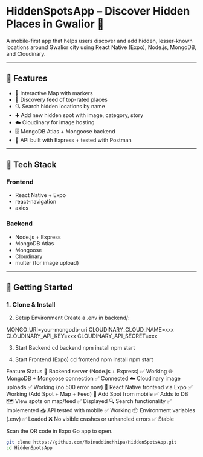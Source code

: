 # HiddenSpotsApp – Discover Hidden Places in Gwalior 🌆

A mobile-first app that helps users discover and add hidden, lesser-known locations around Gwalior city using React Native (Expo), Node.js, MongoDB, and Cloudinary.

---

## 🌟 Features

- 📍 Interactive Map with markers
- 🧭 Discovery feed of top-rated places
- 🔍 Search hidden locations by name
- ➕ Add new hidden spot with image, category, story
- ☁️ Cloudinary for image hosting
- 🗄️ MongoDB Atlas + Mongoose backend
- 🧪 API built with Express + tested with Postman

---

## 📱 Tech Stack

### Frontend
- React Native + Expo
- react-navigation
- axios

### Backend
- Node.js + Express
- MongoDB Atlas
- Mongoose
- Cloudinary
- multer (for image upload)

---

## 🚀 Getting Started

### 1. Clone & Install

2. Setup Environment
Create a .env in backend/:

MONGO_URI=your-mongodb-uri
CLOUDINARY_CLOUD_NAME=xxx
CLOUDINARY_API_KEY=xxx
CLOUDINARY_API_SECRET=xxx


3. Start Backend
cd backend
npm install
npm start



4. Start Frontend (Expo)
cd frontend
npm install
npm start

Feature	Status
🔌 Backend server (Node.js + Express)	✅ Working
🌐 MongoDB + Mongoose connection	✅ Connected
☁️ Cloudinary image uploads	✅ Working (no 500 error now)
📱 React Native frontend via Expo	✅ Working (Add Spot + Map + Feed)
📍 Add Spot from mobile	✅ Adds to DB
🗺️ View spots on map/feed	✅ Displayed
🔍 Search functionality	✅ Implemented
📥 API tested with mobile	✅ Working
📦 Environment variables (.env)	✅ Loaded
❌ No visible crashes or unhandled errors	✅ Stable



Scan the QR code in Expo Go app to open.
```bash
git clone https://github.com/Moinuddinchhipa/HiddenSpotsApp.git
cd HiddenSpotsApp

